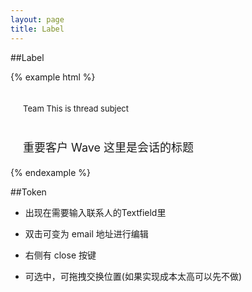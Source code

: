 ```yaml
---
layout: page
title: Label
---
```


##Label

{% example html %}
<div style='padding:20px;font-size:13px'>
  <span class='mc-label'>Team</span>
  This is thread subject
</div>
<div style='padding:20px;font-size:18px'>
  <span class='mc-label'>重要客户</span>
  <span class='mc-label'>Wave</span>
  这里是会话的标题
</div>
{% endexample %}

##Token
* 出现在需要输入联系人的Textfield里

* 双击可变为 email 地址进行编辑

* 右侧有 close 按键

* 可选中，可拖拽交换位置(如果实现成本太高可以先不做)